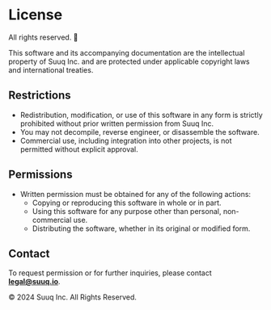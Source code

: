  # License

 All rights reserved. 🛑

 This software and its accompanying documentation are the intellectual property of Suuq Inc. and are protected under applicable copyright laws and international treaties.

 ## Restrictions
 - Redistribution, modification, or use of this software in any form is strictly prohibited without prior written permission from Suuq Inc.
 - You may not decompile, reverse engineer, or disassemble the software.
 - Commercial use, including integration into other projects, is not permitted without explicit approval.

 ## Permissions
 - Written permission must be obtained for any of the following actions:
   - Copying or reproducing this software in whole or in part.
   - Using this software for any purpose other than personal, non-commercial use.
   - Distributing the software, whether in its original or modified form.

 ## Contact
 To request permission or for further inquiries, please contact **legal@suuq.io**.

 © 2024 Suuq Inc. All Rights Reserved.
